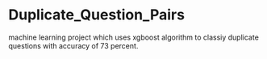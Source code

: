 # Duplicate_Question_Pairs
machine learning project which uses xgboost algorithm to classiy duplicate questions with accuracy of 73 percent.
